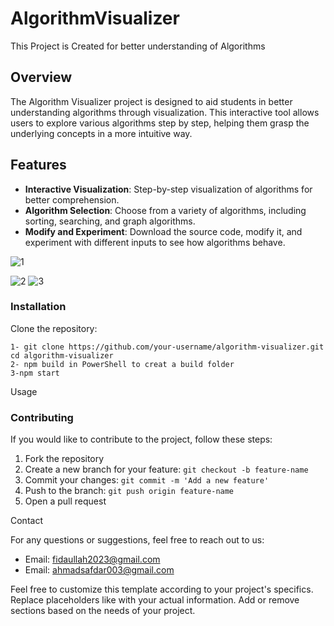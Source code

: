 # AlgorithmVisualizer
This Project is Created for better understanding of Algorithms 

## Overview

The Algorithm Visualizer project is designed to aid students in better understanding algorithms through visualization. This interactive tool allows users to explore various algorithms step by step, helping them grasp the underlying concepts in a more intuitive way.

## Features

- **Interactive Visualization**: Step-by-step visualization of algorithms for better comprehension.
- **Algorithm Selection**: Choose from a variety of algorithms, including sorting, searching, and graph algorithms.
- **Modify and Experiment**: Download the source code, modify it, and experiment with different inputs to see how algorithms behave.

![1](https://github.com/ahmadsafdar003/AlgorithmVisualizer/assets/126546719/85e59c08-0563-410e-8ccb-60905ed38aed)

![2](https://github.com/ahmadsafdar003/AlgorithmVisualizer/assets/126546719/b9612bbc-61e4-4eed-bb65-1df74cda97ef)
![3](https://github.com/ahmadsafdar003/AlgorithmVisualizer/assets/126546719/8d78add4-62d3-4193-b9eb-f74d6cd79495)

### Installation

 Clone the repository:

    1- git clone https://github.com/your-username/algorithm-visualizer.git
    cd algorithm-visualizer
    2- npm build in PowerShell to creat a build folder
    3-npm start 




 Usage



### Contributing

If you would like to contribute to the project, follow these steps:

1. Fork the repository
2. Create a new branch for your feature: `git checkout -b feature-name`
3. Commit your changes: `git commit -m 'Add a new feature'`
4. Push to the branch: `git push origin feature-name`
5. Open a pull request

 Contact

For any questions or suggestions, feel free to reach out to us:

- Email: fidaullah2023@gmail.com
- Email: ahmadsafdar003@gmail.com




Feel free to customize this template according to your project's specifics. Replace placeholders like with your actual information. Add or remove sections based on the needs of your project.
